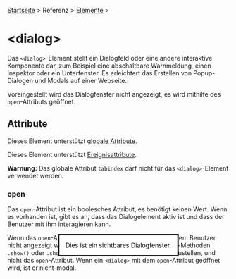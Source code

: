 [Startseite](../../../../) > Referenz > [Elemente](../Elemente_Alphabetisch.md) >

# \<dialog>

Das `<dialog>`-Element stellt ein Dialogfeld oder eine andere interaktive Komponente dar, zum Beispiel eine abschaltbare Warnmeldung, einen Inspektor oder ein Unterfenster. Es erleichtert das Erstellen von Popup-Dialogen und Modals auf einer Webseite.

<dialog>Dies ist ein Dialogfenster.</dialog>

Voreingestellt wird das Dialogfenster nicht angezeigt, es wird mithilfe des `open`-Attributs geöffnet.

## Attribute

Dieses Element unterstützt [globale Attribute](../Globale_Attribute.md).

Dieses Element unterstützt [Ereignisattribute](../Ereignisattribute.md).

**Warnung:** Das globale Attribut `tabindex` darf nicht für das `<dialog>`-Element verwendet werden.

### open

Das `open`-Attribut ist ein boolesches Attribut, es benötigt keinen Wert. Wenn es vorhanden ist, gibt es an, dass das Dialogelement aktiv ist und dass der Benutzer mit ihm interagieren kann.

<dialog open>Dies ist ein sichtbares Dialogfenster.</dialog>

Wenn das `open`-Attribut nicht gesetzt ist, sollte der Dialog dem Benutzer nicht angezeigt werden. Es wird empfohlen, die JavaScript-Methoden `.show()` oder `.showModal()` zu verwenden, um Dialoge darzustellen, und nicht das `open`-Attribut. Wenn ein `<dialog>` mit dem `open`-Attribut geöffnet wird, ist er nicht-modal.
